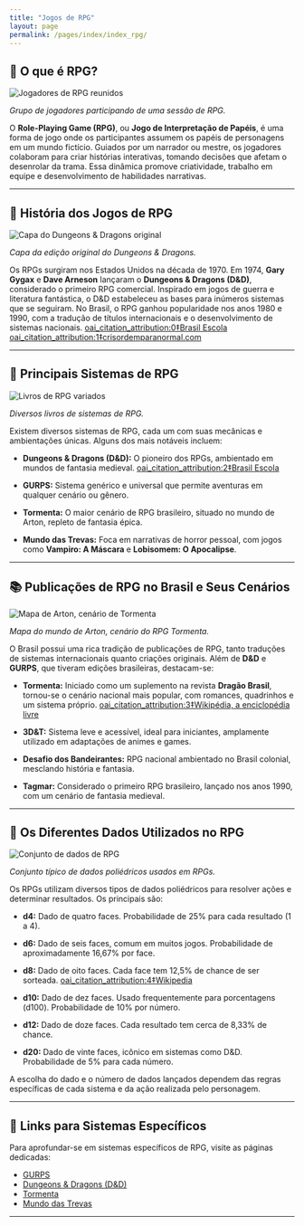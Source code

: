 ```yaml
---
title: "Jogos de RPG"
layout: page
permalink: /pages/index/index_rpg/
---
```


## 🎲 O que é RPG?

![Jogadores de RPG reunidos](imagens/rpg/jogadores_rpg.jpg)

*Grupo de jogadores participando de uma sessão de RPG.*

O **Role-Playing Game (RPG)**, ou **Jogo de Interpretação de Papéis**, é uma forma de jogo onde os participantes assumem os papéis de personagens em um mundo fictício. Guiados por um narrador ou mestre, os jogadores colaboram para criar histórias interativas, tomando decisões que afetam o desenrolar da trama. Essa dinâmica promove criatividade, trabalho em equipe e desenvolvimento de habilidades narrativas.

---

## 📜 História dos Jogos de RPG

![Capa do Dungeons & Dragons original](imagens/rpg/dnd_original.jpg)

*Capa da edição original do Dungeons & Dragons.*

Os RPGs surgiram nos Estados Unidos na década de 1970. Em 1974, **Gary Gygax** e **Dave Arneson** lançaram o **Dungeons & Dragons (D&D)**, considerado o primeiro RPG comercial. Inspirado em jogos de guerra e literatura fantástica, o D&D estabeleceu as bases para inúmeros sistemas que se seguiram. No Brasil, o RPG ganhou popularidade nos anos 1980 e 1990, com a tradução de títulos internacionais e o desenvolvimento de sistemas nacionais. [oai_citation_attribution:0‡Brasil Escola](https://brasilescola.uol.com.br/curiosidades/rpg.htm?utm_source=chatgpt.com) [oai_citation_attribution:1‡crisordemparanormal.com](https://crisordemparanormal.com/blog/historia-do-rpg-uma-viagem-pela-evolucao-do-genero?utm_source=chatgpt.com)

---

## 🎲 Principais Sistemas de RPG

![Livros de RPG variados](imagens/rpg/livros_rpg.jpg)

*Diversos livros de sistemas de RPG.*

Existem diversos sistemas de RPG, cada um com suas mecânicas e ambientações únicas. Alguns dos mais notáveis incluem:

- **Dungeons & Dragons (D&D):** O pioneiro dos RPGs, ambientado em mundos de fantasia medieval. [oai_citation_attribution:2‡Brasil Escola](https://brasilescola.uol.com.br/curiosidades/rpg.htm?utm_source=chatgpt.com)

- **GURPS:** Sistema genérico e universal que permite aventuras em qualquer cenário ou gênero.

- **Tormenta:** O maior cenário de RPG brasileiro, situado no mundo de Arton, repleto de fantasia épica.

- **Mundo das Trevas:** Foca em narrativas de horror pessoal, com jogos como **Vampiro: A Máscara** e **Lobisomem: O Apocalipse**.

---

## 📚 Publicações de RPG no Brasil e Seus Cenários

![Mapa de Arton, cenário de Tormenta](imagens/rpg/mapa_tormenta.jpg)

*Mapa do mundo de Arton, cenário do RPG Tormenta.*

O Brasil possui uma rica tradição de publicações de RPG, tanto traduções de sistemas internacionais quanto criações originais. Além de **D&D** e **GURPS**, que tiveram edições brasileiras, destacam-se:

- **Tormenta:** Iniciado como um suplemento na revista **Dragão Brasil**, tornou-se o cenário nacional mais popular, com romances, quadrinhos e um sistema próprio. [oai_citation_attribution:3‡Wikipédia, a enciclopédia livre](https://pt.wikipedia.org/wiki/Role-playing_game_no_Brasil?utm_source=chatgpt.com)

- **3D&T:** Sistema leve e acessível, ideal para iniciantes, amplamente utilizado em adaptações de animes e games.

- **Desafio dos Bandeirantes:** RPG nacional ambientado no Brasil colonial, mesclando história e fantasia.

- **Tagmar:** Considerado o primeiro RPG brasileiro, lançado nos anos 1990, com um cenário de fantasia medieval.

---

## 🎲 Os Diferentes Dados Utilizados no RPG

![Conjunto de dados de RPG](imagens/rpg/dados_rpg.jpg)

*Conjunto típico de dados poliédricos usados em RPGs.*

Os RPGs utilizam diversos tipos de dados poliédricos para resolver ações e determinar resultados. Os principais são:

- **d4:** Dado de quatro faces. Probabilidade de 25% para cada resultado (1 a 4).

- **d6:** Dado de seis faces, comum em muitos jogos. Probabilidade de aproximadamente 16,67% por face.

- **d8:** Dado de oito faces. Cada face tem 12,5% de chance de ser sorteada. [oai_citation_attribution:4‡Wikipedia](https://en.wikipedia.org/wiki/History_of_role-playing_games?utm_source=chatgpt.com)

- **d10:** Dado de dez faces. Usado frequentemente para porcentagens (d100). Probabilidade de 10% por número.

- **d12:** Dado de doze faces. Cada resultado tem cerca de 8,33% de chance.

- **d20:** Dado de vinte faces, icônico em sistemas como D&D. Probabilidade de 5% para cada número.

A escolha do dado e o número de dados lançados dependem das regras específicas de cada sistema e da ação realizada pelo personagem.

---

## 🔗 Links para Sistemas Específicos

Para aprofundar-se em sistemas específicos de RPG, visite as páginas dedicadas:

- [GURPS](/pages/index/index_gurps/)
- [Dungeons & Dragons (D&D)](/pages/index/index_dnd/)
- [Tormenta](/pages/index/index_tormenta/)
- [Mundo das Trevas](/pages/index/index_mdt/)

---
